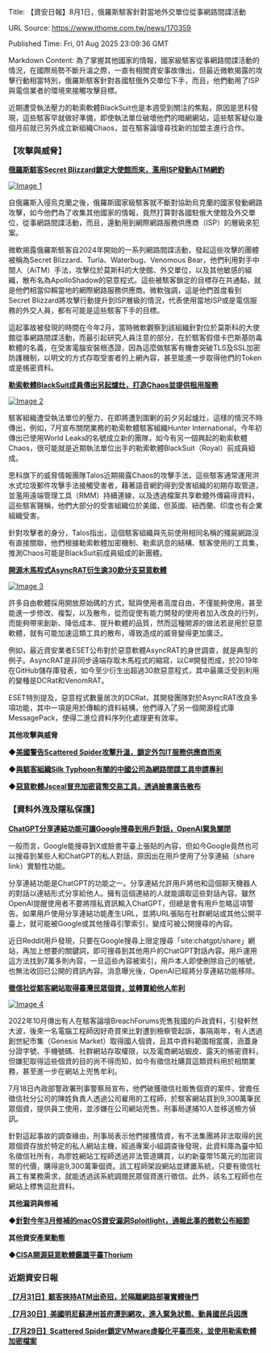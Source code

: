 Title: 【資安日報】8月1日，俄羅斯駭客針對當地外交單位從事網路間諜活動

URL Source: https://www.ithome.com.tw/news/170359

Published Time: Fri, 01 Aug 2025 23:09:36 GMT

Markdown Content:
為了掌握其他國家的情報，國家級駭客從事網路間諜活動的情況，在國際局勢不斷升溫之際，一直有相關資安事故傳出，但最近微軟揭露的攻擊行動相當特別，俄羅斯駭客針對各國駐俄外交單位下手，而且，他們動用了ISP與電信業者的環境來接觸攻擊目標。

近期遭受執法壓力的勒索軟體BlackSuit也是本週受到關注的焦點，原因是思科發現，這些駭客早就做好準備，即使執法單位破壞他們的暗網網站，這些駭客疑似幾個月前就已另外成立新組織Chaos，並在駭客論壇尋找新的加盟主進行合作。

### 【攻擊與威脅】

[**俄羅斯駭客Secret Blizzard鎖定大使館而來，濫用ISP發動AiTM網釣**](https://www.ithome.com.tw/news/170355)

[![Image 1](https://s4.itho.me/sites/default/files/images/Figure-1_-Secret-Blizzard-AiTM-i.png)](https://s4.itho.me/sites/default/files/images/Figure-1_-Secret-Blizzard-AiTM-i.png)

自俄羅斯入侵烏克蘭之後，俄羅斯國家級駭客就不斷對協助烏克蘭的國家發動網路攻擊，如今他們為了收集其他國家的情報，竟然打算對各國駐俄大使館及外交單位，從事網路間諜活動，而且，還動用到網際網路服務供應商（ISP）的層級來犯案。

微軟揭露俄羅斯駭客自2024年開始的一系列網路間諜活動，發起這些攻擊的團體被稱為Secret Blizzard、Turla、Waterbug、Venomous Bear，他們利用對手中間人（AiTM）手法，攻擊位於莫斯科的大使館、外交單位，以及其他敏感的組織，散布名為ApolloShadow的惡意程式。這些被駭客鎖定的目標存在共通點，就是他們相當仰賴當地的網際網路服務供應商。微軟強調，這是他們首度看到Secret Blizzard將攻擊行動提升到ISP層級的情況，代表使用當地ISP或是電信服務的外交人員，都有可能是這些駭客下手的目標。

這起事故被發現的時間在今年2月，當時微軟觀察到該組織針對位於莫斯科的大使館從事網路間諜活動，而最引起研究人員注意的部分，在於駭客假借卡巴斯基防毒軟體的名義，在受害電腦安裝根憑證，因為這麼做駭客有機會突破TLS及SSL加密防護機制，以明文的方式存取受害者的上網內容，甚至能進一步取得他們的Token或是帳密資料。

[**勒索軟體BlackSuit成員傳出另起爐灶，打造Chaos並提供租用服務**](https://www.ithome.com.tw/news/170323)

[![Image 2](https://s4.itho.me/sites/default/files/images/data-src-image-bc13f8bb-852d-4a0d-84c0-4f9d26c215d2.jpeg)](https://s4.itho.me/sites/default/files/images/data-src-image-bc13f8bb-852d-4a0d-84c0-4f9d26c215d2.jpeg)

駭客組織遭受執法單位的壓力，在即將遭到圍剿的前夕另起爐灶，這樣的情況不時傳出，例如，7月宣布關閉業務的勒索軟體駭客組織Hunter International，今年初傳出已使用World Leaks的名號成立新的團隊，如今有另一個興起的勒索軟體Chaos，很可能就是近期執法單位出手的勒索軟體BlackSuit（Royal）前成員組成。

思科旗下的威脅情報團隊Talos近期揭露Chaos的攻擊手法，這些駭客通常運用洪水式垃圾郵件攻擊手法接觸受害者，藉著語音網釣得到受害組織的初期存取管道，並濫用遠端管理工具（RMM）持續連線，以及透過檔案共享軟體外傳竊得資料，這些駭客聲稱，他們大部分的受害組織位於美國，但英國、紐西蘭、印度也有企業組織受害。

針對攻擊者的身分，Talos指出，這個駭客組織與先前使用相同名稱的殭屍網路沒有直接關聯，他們根據勒索軟體加密機制、勒索訊息的結構、駭客使用的工具集，推測Chaos可能是BlackSuit前成員組成的新團體。

[**開源木馬程式AsyncRAT衍生逾30款分支惡意軟體**](https://www.ithome.com.tw/news/170093)

[![Image 3](https://s4.itho.me/sites/default/files/images/AsyncRAT-figure-8.png)](https://s4.itho.me/sites/default/files/images/AsyncRAT-figure-8.png)

許多自由軟體採用開放原始碼的方式，賦與使用者高度自由，不僅能夠使用，甚至能進一步修改、複製，以及散布，從而促使有能力開發的使用者加入改良的行列，而能夠帶來創新、降低成本、提升軟體的品質，然而這種開源的做法若是用於惡意軟體，就有可能加速這類工具的散布，導致造成的威脅變得更加廣泛。

例如，最近資安業者ESET公布對於惡意軟體AsyncRAT的身世調查，就是典型的例子。AsyncRAT是非同步遠端存取木馬程式的縮寫，以C#開發而成，於2019年在GitHub儲存庫發表，如今至少衍生出超過30款惡意程式，其中最廣泛受到利用的變種是DCRat和VenomRAT。

ESET特別提及，惡意程式數量居次的DCRat，其開發團隊對於AsyncRAT改良多項功能，其中一項是用於傳輸的資料結構，他們導入了另一個開源程式庫MessagePack，使得二進位資料序列化處理更有效率。

**其他攻擊與威脅**

◆**[美國警告Scattered Spider攻擊升溫，鎖定外包IT服務供應商而來](https://www.cisa.gov/news-events/alerts/2025/07/29/cisa-and-partners-release-updated-advisory-scattered-spider-group)**

◆**[與駭客組織Silk Typhoon有關的中國公司為網路間諜工具申請專利](https://thehackernews.com/2025/07/chinese-firms-linked-to-silk-typhoon.html)**

◆**[惡意軟體Jsceal冒充加密貨幣交易工具，透過臉書廣告散布](https://thehackernews.com/2025/07/hackers-use-facebook-ads-to-spread.html)**

### 【資料外洩及隱私保護】

[**ChatGPT分享連結功能可讓Google搜尋到用戶對話，OpenAI緊急關閉**](https://www.ithome.com.tw/news/170351)

一般而言，Google能搜尋到X或臉書平臺上張貼的內容，但如今Google竟然也可以搜尋到某些人和ChatGPT的私人對話，原因出在用戶使用了分享連結（share link）實驗性功能。

分享連結功能是ChatGPT的功能之一。分享連結允許用戶將他和這個聊天機器人的對話以連結形式分享給他人。擁有這個連結的人就能讀取這些對話內容。雖然OpenAI提醒使用者不要將隱私資訊輸入ChatGPT，但總是會有用戶忽略這項警告。如果用戶使用分享連結功能產生URL，並將URL張貼在社群網站或其他公開平臺上，就可能被Google或其他搜尋引擎索引，變成可被公開搜尋的內容。

近日Reddit用戶發現，只要在Google搜尋上限定搜尋「site:chatgpt/share」網站，再加上想要的關鍵詞，即可搜尋到其他用戶的ChatGPT對話內容。用戶運用這方法找到7萬多則內容，一旦這些內容被索引，用戶本人即使刪除自己的帳號，也無法收回已公開的資訊內容。消息曝光後，OpenAI已經將分享連結功能移除。

[**徵信社從駭客網站取得臺灣民眾個資，並轉賣給他人牟利**](https://www.ithome.com.tw/news/170357)

[![Image 4](https://s4.itho.me/sites/default/files/images/20250718-.jpg)](https://s4.itho.me/sites/default/files/images/20250718-.jpg)

2022年10月傳出有人在駭客論壇BreachForums兜售我國的戶政資料，引發軒然大波，後來一名電腦工程師因好奇買來比對遭到檢察管起訴，事隔兩年，有人透過創世紀市集（Genesis Market）取得國人個資，且其中資料範圍相當廣，涵蓋身分證字號、手機號碼、社群網站存取權限，以及電商網站蝦皮、露天的帳密資料，但嫌犯取得這些個資的目的尚不得而知，如今有徵信社購買這類資料用於相關業務，甚至進一步在網站上兜售牟利。

7月18日內政部警政署刑事警察局宣布，他們破獲徵信社販售個資的案件，曾擔任徵信社分公司的陳姓負責人透過公司雇用的工程師，於駭客網站買到9,300萬筆民眾個資，提供員工使用，並涉嫌在公司網站兜售。刑事局逮捕10人並移送檢方偵訊。

針對這起事故的調查緣由，刑事局表示他們接獲情資，有不法集團將非法取得的民眾個資存放於特定的私人網站主機，經過專案小組調查後發現，此資料庫為臺中知名徵信社所有，為廖姓網站工程師透過非法管道購買，以約新臺幣15萬元的加密貨幣的代價，購得逾9,300萬筆個資。該工程師架設網站並建置系統，只要有徵信社員工有業務需求，就能透過該系統調閱民眾個資進行徵信。此外，該名工程師也在網站上標售這批資料。

**其他漏洞與修補**

◆**[針對今年3月修補的macOS資安漏洞Sploitlight，通報此事的微軟公布細節](https://www.bleepingcomputer.com/news/security/microsoft-macos-sploitlight-flaw-leaks-apple-intelligence-data/)**

**其他資安產業動態**

◆**[CISA開源惡意軟體鑑識平臺Thorium](https://www.bleepingcomputer.com/news/security/cisa-open-sources-thorium-platform-for-malware-forensic-analysis/)**

### **近期資安日報**

[**【7月31日】駭客挾持ATM出奇招，於隔離網路部署實體後門**](https://www.ithome.com.tw/news/170345)

[**【7月30日】美國明尼蘇達州首府遭到網攻，進入緊急狀態、動員國民兵因應**](https://www.ithome.com.tw/news/170328)

[**【7月29日】Scattered Spider鎖定VMware虛擬化平臺而來，並使用勒索軟體加密檔案**](https://www.ithome.com.tw/news/170302)
